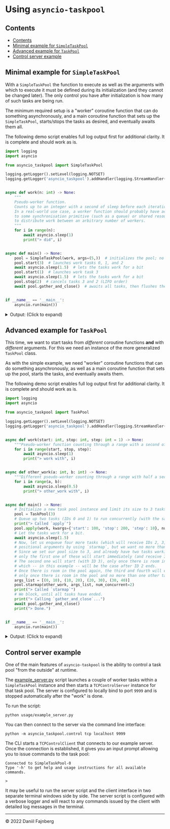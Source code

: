 # Using `asyncio-taskpool`

## Contents
- [Contents](#contents)
- [Minimal example for `SimpleTaskPool`](#minimal-example-for-simpletaskpool)
- [Advanced example for `TaskPool`](#advanced-example-for-taskpool)
- [Control server example](#control-server-example)

## Minimal example for `SimpleTaskPool`

With a `SimpleTaskPool` the function to execute as well as the arguments with which to execute it must be defined during its initialization (and they cannot be changed later). The only control you have after initialization is how many of such tasks are being run.

The minimum required setup is a "worker" coroutine function that can do something asynchronously, and a main coroutine function that sets up the `SimpleTaskPool`, starts/stops the tasks as desired, and eventually awaits them all. 

The following demo script enables full log output first for additional clarity. It is complete and should work as is.

```python
import logging
import asyncio

from asyncio_taskpool import SimpleTaskPool

logging.getLogger().setLevel(logging.NOTSET)
logging.getLogger('asyncio_taskpool').addHandler(logging.StreamHandler())


async def work(n: int) -> None:
    """
    Pseudo-worker function. 
    Counts up to an integer with a second of sleep before each iteration.
    In a real-world use case, a worker function should probably have access 
    to some synchronisation primitive (such as a queue) or shared resource
    to distribute work between an arbitrary number of workers.
    """
    for i in range(n):
        await asyncio.sleep(1)
        print("> did", i)


async def main() -> None:
    pool = SimpleTaskPool(work, args=(5,))  # initializes the pool; no work is being done yet
    pool.start(3)  # launches work tasks 0, 1, and 2
    await asyncio.sleep(1.5)  # lets the tasks work for a bit
    pool.start(1)  # launches work task 3
    await asyncio.sleep(1.5)  # lets the tasks work for a bit
    pool.stop(2)  # cancels tasks 3 and 2 (LIFO order)
    await pool.gather_and_close()  # awaits all tasks, then flushes the pool


if __name__ == '__main__':
    asyncio.run(main())
```

<details>
<summary>Output: (Click to expand)</summary>

```
SimpleTaskPool-0 initialized
Started SimpleTaskPool-0_Task-0
Started SimpleTaskPool-0_Task-1
Started SimpleTaskPool-0_Task-2
> did 0
> did 0
> did 0
Started SimpleTaskPool-0_Task-3
> did 1
> did 1
> did 1
> did 0
> did 2
> did 2
SimpleTaskPool-0 is locked!
Cancelling SimpleTaskPool-0_Task-2 ...
Cancelled SimpleTaskPool-0_Task-2
Ended SimpleTaskPool-0_Task-2
Cancelling SimpleTaskPool-0_Task-3 ...
Cancelled SimpleTaskPool-0_Task-3
Ended SimpleTaskPool-0_Task-3
> did 3
> did 3
Ended SimpleTaskPool-0_Task-0
Ended SimpleTaskPool-0_Task-1
> did 4
> did 4
```
</details>

## Advanced example for `TaskPool`

This time, we want to start tasks from _different_ coroutine functions **and** with _different_ arguments. For this we need an instance of the more generalized `TaskPool` class.

As with the simple example, we need "worker" coroutine functions that can do something asynchronously, as well as a main coroutine function that sets up the pool, starts the tasks, and eventually awaits them.

The following demo script enables full log output first for additional clarity. It is complete and should work as is.

```python
import logging
import asyncio

from asyncio_taskpool import TaskPool

logging.getLogger().setLevel(logging.NOTSET)
logging.getLogger('asyncio_taskpool').addHandler(logging.StreamHandler())


async def work(start: int, stop: int, step: int = 1) -> None:
    """Pseudo-worker function counting through a range with a second of sleep in between each iteration."""
    for i in range(start, stop, step):
        await asyncio.sleep(1)
        print("> work with", i)


async def other_work(a: int, b: int) -> None:
    """Different pseudo-worker counting through a range with half a second of sleep in between each iteration."""
    for i in range(a, b):
        await asyncio.sleep(0.5)
        print("> other_work with", i)


async def main() -> None:
    # Initialize a new task pool instance and limit its size to 3 tasks.
    pool = TaskPool(3)
    # Queue up two tasks (IDs 0 and 1) to run concurrently (with the same keyword-arguments).
    print("> Called `apply`")
    pool.apply(work, kwargs={'start': 100, 'stop': 200, 'step': 10}, num=2)
    # Let the tasks work for a bit.
    await asyncio.sleep(1.5)
    # Now, let us enqueue four more tasks (which will receive IDs 2, 3, 4, and 5), each created with different 
    # positional arguments by using `starmap`, but we want no more than two of those to run concurrently.
    # Since we set our pool size to 3, and already have two tasks working within the pool,
    # only the first one of these will start immediately (and receive ID 2).
    # The second one will start (with ID 3), only once there is room in the pool,
    # which -- in this example -- will be the case after ID 2 ends.
    # Once there is room in the pool again, the third and fourth will each start (with IDs 4 and 5)
    # only once there is room in the pool and no more than one other task of these new ones is running.
    args_list = [(0, 10), (10, 20), (20, 30), (30, 40)]
    pool.starmap(other_work, args_list, num_concurrent=2)
    print("> Called `starmap`")
    # We block, until all tasks have ended.
    print("> Calling `gather_and_close`...")
    await pool.gather_and_close()
    print("> Done.")


if __name__ == '__main__':
    asyncio.run(main())
```

<details>
<summary>Output: (Click to expand)</summary>

```
TaskPool-0 initialized
Started TaskPool-0_Task-0
Started TaskPool-0_Task-1
> Called `apply`
> work with 100
> work with 100
> Called `starmap`   <--- notice that this immediately returns, even before Task-2 is started
> Calling `gather_and_close`...    <--- this blocks `main()` until all tasks have ended
TaskPool-0 is locked!
Started TaskPool-0_Task-2    <--- at this point the pool is full
> work with 110
> work with 110
> other_work with 0
> other_work with 1
> work with 120
> work with 120
> other_work with 2
> other_work with 3
> work with 130
> work with 130
> other_work with 4
> other_work with 5
> work with 140
> work with 140
> other_work with 6
> other_work with 7
> work with 150
> work with 150
> other_work with 8
Ended TaskPool-0_Task-2    <--- this frees up room for one more task from `starmap`
Started TaskPool-0_Task-3
> other_work with 9
> work with 160
> work with 160
> other_work with 10
> other_work with 11
> work with 170
> work with 170
> other_work with 12
> other_work with 13
> work with 180
> work with 180
> other_work with 14
> other_work with 15
Ended TaskPool-0_Task-0
Ended TaskPool-0_Task-1    <--- these two end and free up two more slots in the pool
Started TaskPool-0_Task-4    <--- since `num_concurrent` is set to 2, Task-5 will not start
> work with 190
> work with 190
> other_work with 16
> other_work with 17
> other_work with 20
> other_work with 18
> other_work with 21
Ended TaskPool-0_Task-3    <--- now that only Task-4 of the group remains, Task-5 starts
Started TaskPool-0_Task-5
> other_work with 19
> other_work with 22
> other_work with 23
> other_work with 30
> other_work with 24
> other_work with 31
> other_work with 25
> other_work with 32
> other_work with 26
> other_work with 33
> other_work with 27
> other_work with 34
> other_work with 28
> other_work with 35
> other_work with 29
> other_work with 36
Ended TaskPool-0_Task-4
> other_work with 37
> other_work with 38
> other_work with 39
Ended TaskPool-0_Task-5
> Done.
```

(Added comments with `<---` next to the output lines.)

Keep in mind that the logger and `print` asynchronously write to `stdout`, so the order of lines in your output may be slightly different.
</details>

## Control server example

One of the main features of `asyncio-taskpool` is the ability to control a task pool "from the outside" at runtime.

The [example_server.py](./example_server.py) script launches a couple of worker tasks within a `SimpleTaskPool` instance and then starts a `TCPControlServer` instance for that task pool. The server is configured to locally bind to port `9999` and is stopped automatically after the "work" is done.

To run the script:
```shell
python usage/example_server.py
```

You can then connect to the server via the command line interface:
```shell
python -m asyncio_taskpool.control tcp localhost 9999
```

The CLI starts a `TCPControlClient` that connects to our example server. Once the connection is established, it gives you an input prompt allowing you to issue commands to the task pool:
```
Connected to SimpleTaskPool-0
Type '-h' to get help and usage instructions for all available commands.

>
```

It may be useful to run the server script and the client interface in two separate terminal windows side by side. The server script is configured with a verbose logger and will react to any commands issued by the client with detailed log messages in the terminal.

---

© 2022 Daniil Fajnberg
